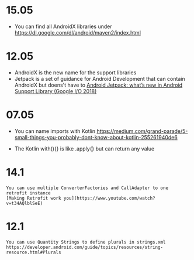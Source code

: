 # 15.05
   - You can find all AndroidX libraries under https://dl.google.com/dl/android/maven2/index.html

# 12.05
   - AndroidX is the new name for the support libraries
   - Jetpack is a set of guidance for Android Development that can contain AndroidX but doens't have to
   [Android Jetpack: what’s new in Android Support Library (Google I/O 2018)](https://youtu.be/jdKUm8tGogw?t=4m36s)

# 07.05
   - You can name imports with Kotlin 
    https://medium.com/grand-parade/5-small-things-you-probably-dont-know-about-kotlin-255261940de6

   - The Kotlin with(){} is like .apply{} but can return any value 


# 14.1
    You can use multiple ConverterFactories and CallAdapter to one retrofit instance
    [Making Retrofit work you](https://www.youtube.com/watch?v=t34AQlblSeE)

# 12.1
    You can use Quantity Strings to define plurals in strings.xml
    https://developer.android.com/guide/topics/resources/string-resource.html#Plurals
